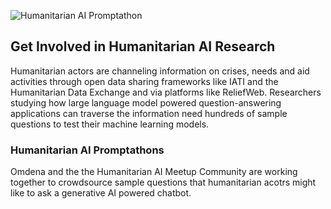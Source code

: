 ![Humanitarian AI Promptathon](https://github.com/Partnership-on-Generative-AI/Workspace/blob/main/media/Promptathon_github.png)

## Get Involved in Humanitarian AI Research

Humanitarian actors are channeling information on crises, needs and aid activities through open data sharing frameworks like IATI and the Humanitarian Data Exchange and via platforms like ReliefWeb. Researchers studying how large language model powered question-answering applications can traverse the information need hundreds of sample questions to test their machine learning models.

### Humanitarian AI Promptathons

Omdena and the the Humanitarian AI Meetup Community are working together to crowdsource sample questions that humanitarian acotrs might like to ask a generative AI powered chatbot.
